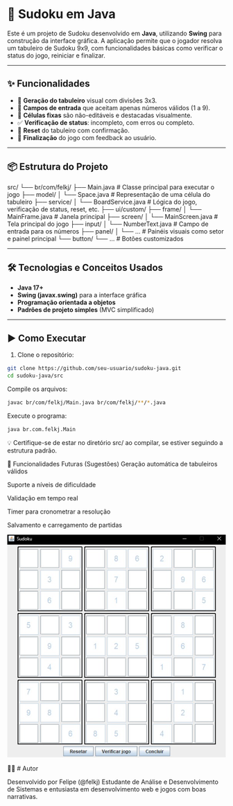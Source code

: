 # 🧩 Sudoku em Java

Este é um projeto de Sudoku desenvolvido em **Java**, utilizando **Swing** para construção da interface gráfica. A aplicação permite que o jogador resolva um tabuleiro de Sudoku 9x9, com funcionalidades básicas como verificar o status do jogo, reiniciar e finalizar.

---

## ✨ Funcionalidades

- 🧠 **Geração do tabuleiro** visual com divisões 3x3.  
- 🔢 **Campos de entrada** que aceitam apenas números válidos (1 a 9).  
- 🔐 **Células fixas** são não-editáveis e destacadas visualmente.  
- ✅ **Verificação de status**: incompleto, com erros ou completo.  
- 🔁 **Reset** do tabuleiro com confirmação.  
- 🏁 **Finalização** do jogo com feedback ao usuário.  

---

## 📦 Estrutura do Projeto

src/
└── br/com/felkj/
    ├── Main.java                    # Classe principal para executar o jogo
    ├── model/
    │   └── Space.java              # Representação de uma célula do tabuleiro
    ├── service/
    │   └── BoardService.java       # Lógica do jogo, verificação de status, reset, etc.
    ├── ui/custom/
        ├── frame/
        │   └── MainFrame.java      # Janela principal
        ├── screen/
        │   └── MainScreen.java     # Tela principal do jogo
        ├── input/
        │   └── NumberText.java     # Campo de entrada para os números
        ├── panel/
        │   └── …                   # Painéis visuais como setor e painel principal
        └── button/
            └── …                  # Botões customizados

---

## 🛠️ Tecnologias e Conceitos Usados

- **Java 17+**  
- **Swing (javax.swing)** para a interface gráfica  
- **Programação orientada a objetos**  
- **Padrões de projeto simples** (MVC simplificado)  

---

## ▶️ Como Executar

1. Clone o repositório:

```bash
git clone https://github.com/seu-usuario/sudoku-java.git
cd sudoku-java/src
```
Compile os arquivos:
```bash
javac br/com/felkj/Main.java br/com/felkj/**/*.java
```
Execute o programa:
```bash
java br.com.felkj.Main
```
💡 Certifique-se de estar no diretório src/ ao compilar, se estiver seguindo a estrutura padrão.

🧪 Funcionalidades Futuras (Sugestões)
Geração automática de tabuleiros válidos

Suporte a níveis de dificuldade

Validação em tempo real

Timer para cronometrar a resolução

Salvamento e carregamento de partidas

![Sudoku](/sudoku.png)

👨‍💻 # Autor

Desenvolvido por Felipe (@felkj)
Estudante de Análise e Desenvolvimento de Sistemas e entusiasta em desenvolvimento web e jogos com boas narrativas.
